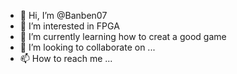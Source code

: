 - 👋 Hi, I’m @Banben07
- 👀 I’m interested in FPGA
- 🌱 I’m currently learning how to creat a good game
- 💞️ I’m looking to collaborate on ...
- 📫 How to reach me ...

<!---
Banben07/Banben07 is a ✨ special ✨ repository because its `README.md` (this file) appears on your GitHub profile.
You can click the Preview link to take a look at your changes.
--->
